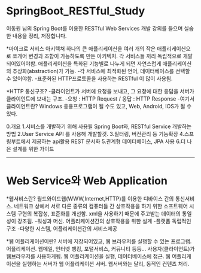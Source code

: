 # SpringBoot_RESTful_Study
 
이동원 님의 Spring Boot를 이용한 RESTful Web Services 개발
강의를 들으며 실습한 내용을 정리, 저장합니다.


*마이크로 서비스 아키텍쳐
하나의 큰 애플리케이션을 여러 개의 작은 애플리케이션으로 쪼개어 변경과 조합이 가능하도록 만든 아키텍처.
각 서비스들 끼리 독립적으로 개발되어있어야함.
애플리케이션을 특화된 기능별로 나누게 되면 자연스럽게 애플리케이션의 추상화(abstraction)가 가능.
-각 서비스에 최적화된 언어, 데이터베이스를 선택할 수 있어야함.
-표준화된 HTTP프로토콜을 사용하는 RESTful 이 많이 사용됨.

*HTTP 통신구조?
-클라이언트가 서버에 요청을 보내고, 그 요청에 대한 응답을 서버가 클라이언트에 보내는 구조.
-요청 : HTTP Request / 응답 : HTTP Response
-여기서 클라이언트란? Windows 응용프로그램이 될 수도 있고, Web, Android, IOS가 될 수 있다.


0.개요
1.서비스를 개발하기 위해 사용될 Spring Boot와, RESTful Service 개발하는 방법
2.User Service API 를 사용해 개발할것.
3.필터링, 버전관리 등 기능확장
4.스프링부트에서 제공하는 api활용 REST 문서화
5.관계형 데이터베이스, JPA 사용
6.더 나은 설계를 위한 가이드


---

# Web  Service와 Web Application

*웹서비스란?
월드와이드웹(WWW,Internet,HTTP)를 이용한 디바이스 간의 통신서비스.
네트워크 상에서 서로 다른 종류의 컴퓨터들 간 상호작용을 하기 위한 소프트웨어 시스템
구현의 복잡성, 표준화를 개선함.
xml을 사용하기 때문에 주고받는 데이터의 통일성이 강조됨.
-워싱과 머신. 어플리케이션간의 상호작용을 위한 설계
-플랫폼 독립적인 구조
-다양한 시스템, 어플리케이션간의 서비스제공

*웹 어플리케이션이란?
서버에 저장되어있고, 웹 브라우저를 실행할 수 있는 프로그램.어플리케이션.
웹메일, 인터넷 뱅킹, 포털서비스, 커뮤니티 등등...
사용자(클라이언트)가 웹브라우저를 사용하게됨.
웹 어플리케이션을 실행, 데이터베이스에 접근.
웹 어플리케이션을 실행하는 서버가 웹 어플리케이션 서버.
웹서버와는 달리, 동적인 컨텐츠 처리.

